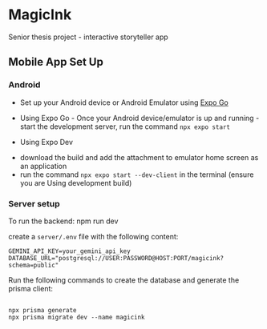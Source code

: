 # MagicInk
Senior thesis project - interactive storyteller app

## Mobile App Set Up

### Android

* Set up your Android device or Android Emulator using [Expo Go](https://docs.expo.dev/get-started/set-up-your-environment/?platform=android&device=physical)
* Using Expo Go - Once your Android device/emulator is up and running - start the development server, run the command `npx expo start`

* Using Expo Dev
- download the build and add the attachment to emulator home screen as an application
- run the command `npx expo start --dev-client` in the terminal (ensure you are Using development build)



### Server setup
To run the backend:
  npm run dev

create a `server/.env` file with the following content:
```
GEMINI_API_KEY=your_gemini_api_key
DATABASE_URL="postgresql://USER:PASSWORD@HOST:PORT/magicink?schema=public"
```
Run the following commands to create the database and generate the prisma client:
```

npx prisma generate
npx prisma migrate dev --name magicink
